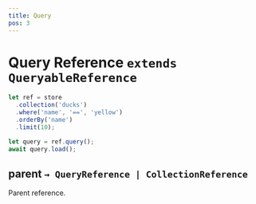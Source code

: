 ```yaml
---
title: Query
pos: 3
---
```


# Query Reference `extends QueryableReference`

``` javascript
let ref = store
  .collection('ducks')
  .where('name', '==', 'yellow')
  .orderBy('name')
  .limit(10);

let query = ref.query();
await query.load();
```

## parent `→ QueryReference | CollectionReference`

Parent reference.
